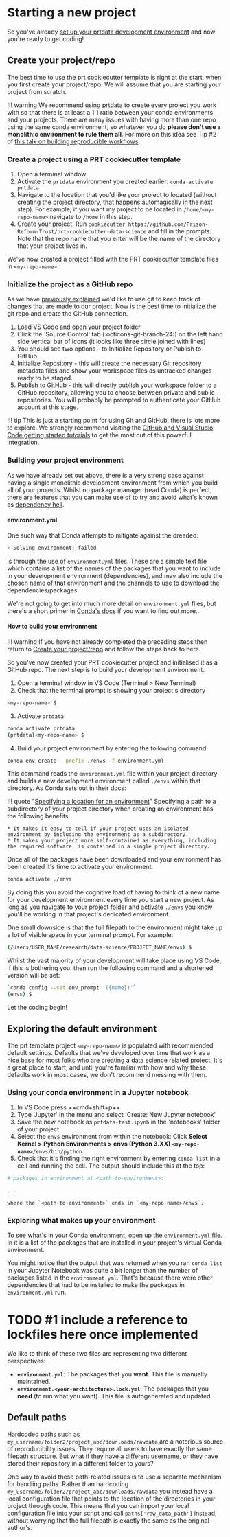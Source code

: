 # Starting a new project
So you've already [set up your prtdata development environment](setting-up-a-development-environment.md) and now you're ready to get coding!

## Create your project/repo
The best time to use the prt cookiecutter template is right at the start, when you first create your project/repo. We will assume that you are starting your project from scratch.

!!! warning
    We recommend using prtdata to create every project you work with so that there is at least a 1:1 ratio between your conda environments and your projects. There are many issues with having more than one repo using the same conda environment, so whatever you do **please don't use a monolithic environment to rule them all**. For more on this idea see Tip #2 of [this talk on building reproducible workflows](https://youtu.be/cCzkL9DhWEE?t=365). 

### Create a project using a PRT cookiecutter template

1. Open a terminal window
1. Activate the `prtdata` environment you created earlier: `conda activate prtdata`
1. Navigate to the location that you'd like your project to located (without creating the project directory, that happens automagically in the next step). For example, if you want my project to be located in `/home/<my-repo-name>` navigate to `/home` in this step.
1. Create your project. Run `cookiecutter https://github.com/Prison-Reform-Trust/prt-cookiecutter-data-science` and fill in the prompts. Note that the repo name that you enter will be the name of the directory that your project lives in.

We've now created a project filled with the PRT cookiecutter template files in `<my-repo-name>`. 

### Initialize the project as a GitHub repo
As we have [previously explained](setting-up-a-development-environment.md#git-and-github) we'd like to use git to keep track of changes that are made to our project. Now is the best time to initialize the git repo and create the GitHub connection.

1. Load VS Code and open your project folder
2. Click the 'Source Control' tab (:octicons-git-branch-24:) on the left hand side vertical bar of icons (it looks like three circle joined with lines)
3. You should see two options - to Initialize Repository or Publish to GitHub.
4. Initialize Repository - this will create the necessary Git repository metadata files and show your workspace files as untracked changes ready to be staged. 
5. Publish to GitHub - this will directly publish your workspace folder to a GitHub repository, allowing you to choose between private and public repositories. You will probably be prompted to authenticate your GitHub account at this stage.

!!! tip
    This is just a starting point for using Git and GitHub, there is lots more to explore. We strongly recommend visiting the [GitHub and Visual Studio Code getting started tutorials](https://vscode.github.com/) to get the most out of this powerful integration.


### Building your project environment

As we have already set out above, there is a very strong case against having a single monolithic development environment from which you build all of your projects. Whilst no package manager (read Conda) is perfect, there are features that you can make use of to try and avoid what's known as [dependency hell](https://en.wikipedia.org/wiki/Dependency_hell).

#### environment.yml

One such way that Conda attempts to mitigate against the dreaded:
```bash
> Solving environment: failed 
```
is through the use of `environment.yml` files. These are a simple text file which contains a list of the names of the packages that you want to include in your development environment (dependencies), and may also include the chosen name of that environment and the channels to use to download the dependencies/packages. 

We're not going to get into much more detail on `environment.yml` files, but there's a short primer in [Conda's docs](https://docs.conda.io/projects/conda/en/latest/user-guide/tasks/manage-environments.html#create-env-file-manually) if you want to find out more..

#### How to build your environment

!!! warning
    If you have not already completed the preceding steps then return to [Create your project/repo](#create-your-projectrepo) and follow the steps back to here.

So you've now created your PRT cookiecutter project and initialised it as a GitHub repo. The next step is to build your development environment. 

1. Open a terminal window in VS Code (Terminal > New Terminal)
2. Check that the terminal prompt is showing your project's directory 
```bash
<my-repo-name> $ 
```
3. Activate `prtdata`
```bash
conda activate prtdata
(prtdata)<my-repo-name> $ 
```
4. Build your project environment by entering the following command:
```bash
conda env create --prefix ./envs -f environment.yml
```

This command reads the `environment.yml` file within your project directory and builds a new development environment called `./envs` within that directory. As Conda sets out in their docs:

!!! quote "[Specifying a location for an environment](https://docs.conda.io/projects/conda/en/latest/user-guide/tasks/manage-environments.html#specifying-a-location-for-an-environment)"
    Specifying a path to a subdirectory of your project directory when creating an environment has the following benefits:

    * It makes it easy to tell if your project uses an isolated environment by including the environment as a subdirectory.
    * It makes your project more self-contained as everything, including the required software, is contained in a single project directory.

Once all of the packages have been downloaded and your environment has been created it's time to activate your environment. 

```bash
conda activate ./envs
```
By doing this you avoid the cognitive load of having to think of a new name for your development environment every time you start a new project. As long as you navigate to your project folder and activate `./envs` you know you'll be working in that project's dedicated environment.

One small downside is that the full filepath to the environment might take up a lot of visible space in your terminal prompt. For example:

```bash
(/Users/USER_NAME/research/data-science/PROJECT_NAME/envs) $
```
Whilst the vast majority of your development will take place using VS Code, if this is bothering you, then run the following command and a shortened version will be set:

```bash
`conda config --set env_prompt '({name})'`
(envs) $
```
Let the coding begin!

## Exploring the default environment
The prt template project `<my-repo-name>` is populated with recommended default settings. Defaults that we've developed over time that work as a nice base for most folks who are creating a data science related project. It's a great place to start, and until you're familiar with how and why these defaults work in most cases, we don't recommend messing with them.

### Using your conda environment in a Jupyter notebook
1. In VS Code press ++cmd+shift+p++
2. Type 'Jupyter' in the menu and select 'Create: New Jupyter notebook'
3. Save the new notebook as `prtdata-test.ipynb` in the 'notebooks' folder of your project
4. Select the `envs` environment from within the notebook: Click **Select Kernel > Python Environments > envs (Python 3.XX) `<my-repo-name>`**`/envs/bin/python`. 
5. Check that it's finding the right environment by entering  `conda list` in a cell and running the cell. The output should include this at the top:
```bash
# packages in environment at <path-to-environment>: 

...
```
    where the `<path-to-environment>` ends in `<my-repo-name>/envs`. 

### Exploring what makes up your environment
To see what's in your Conda environment, open up the `environment.yml` file. In it is a list of the packages that are installed in your project's virtual Conda environment.

You might notice that the output that was returned when you ran `conda list` in your Jupyter Notebook was quite a bit longer than the number of packages listed in the `environment.yml`. That's because there were other dependencies that had to be installed to make the packages in `environment.yml` run.

# TODO #1 include a reference to lockfiles here once implemented

We like to think of these two files are representing two different perspectives:

* **`environment.yml`**: The packages that you **want**. This file is manually maintained.
* **`environment.<your-architecture>.lock.yml`**: The packages that you **need** (to run what you want). This file is autogenerated and updated.

## Default paths
Hardcoded paths such as `my_username/folder2/project_abc/downloads/rawdata` are a notorious source of reproducibility issues. They require all users to have exactly the same filepath structure. But what if they have a different username, or they have stored their repository in a different folder to yours?

One way to avoid these path-related issues is to use a separate mechanism for handling paths. Rather than hardcoding `my_username/folder2/project_abc/downloads/rawdata` you instead have a local configuration file that points to the location of the directories in your project through code. This means that you can import your local configuration file into your script and call `paths['raw_data_path']` instead, without worrying that the full filepath is exactly the same as the original author's.
